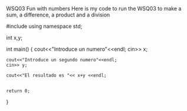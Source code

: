 WSQ03 Fun with numbers
Here is my code to run the WSQ03 to make a sum, a difference, a product and a division

#include <iostream>
using namespace std;

int x,y;

int main() {
	cout<<"Introduce un numero"<<endl;
	cin>> x;
	
	cout<<"Introduce un segundo numero"<<endl;
	cin>> y;

	cout<<"El resultado es "<< x+y <<endl;


	return 0;
}
 

